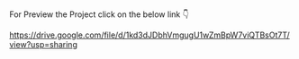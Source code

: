 For Preview the Project click on the below link 👇

https://drive.google.com/file/d/1kd3dJDbhVmgugU1wZmBpW7viQTBsOt7T/view?usp=sharing
